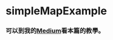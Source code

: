 # simpleMapExample

### 可以到我的[Medium](https://medium.com/@jj2564/swift-%E7%B4%80%E9%8C%84-1-map%E7%9A%84%E6%87%89%E7%94%A8-70c1e0ce8d92)看本篇的教學。